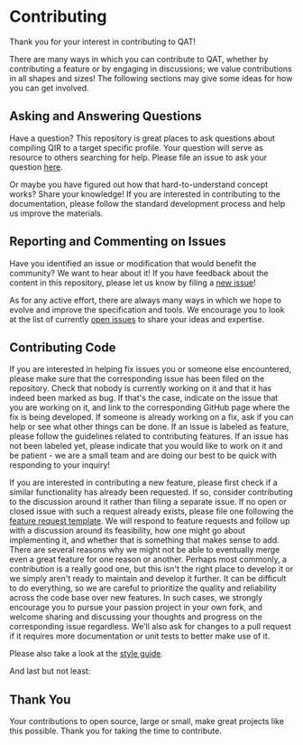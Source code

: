 # Contributing

Thank you for your interest in contributing to QAT!

There are many ways in which you can contribute to QAT, whether by contributing
a feature or by engaging in discussions; we value contributions in all shapes
and sizes! The following sections may give some ideas for how you can get
involved.

## Asking and Answering Questions

Have a question? This repository is great places to ask questions about
compiling QIR to a target specific profile. Your question will serve as resource
to others searching for help. Please file an issue to ask your question
[here](https://github.com/qir-alliance/qat/issues/new).

Or maybe you have figured out how that hard-to-understand concept works? Share
your knowledge! If you are interested in contributing to the documentation,
please follow the standard development process and help us improve the
materials.

## Reporting and Commenting on Issues

Have you identified an issue or modification that would benefit the community?
We want to hear about it! If you have feedback about the content in this
repository, please let us know by filing a
[new issue](https://github.com/qir-alliance/qat/issues/new)!

As for any active effort, there are always many ways in which we hope to evolve
and improve the specification and tools. We encourage you to look at the list of
currently [open issues](https://github.com/qir-alliance/qat/issues) to share
your ideas and expertise.

## Contributing Code

If you are interested in helping fix issues you or someone else encountered,
please make sure that the corresponding issue has been filed on the repository.
Check that nobody is currently working on it and that it has indeed been marked
as bug. If that's the case, indicate on the issue that you are working on it,
and link to the corresponding GitHub page where the fix is being developed. If
someone is already working on a fix, ask if you can help or see what other
things can be done. If an issue is labeled as feature, please follow the
guidelines related to contributing features. If an issue has not been labeled
yet, please indicate that you would like to work on it and be patient - we are a
small team and are doing our best to be quick with responding to your inquiry!

If you are interested in contributing a new feature, please first check if a
similar functionality has already been requested. If so, consider contributing
to the discussion around it rather than filing a separate issue. If no open or
closed issue with such a request already exists, please file one following the
[feature request template](https://github.com/qir-alliance/qat/issues/new?assignees=&labels=feature&template=feature_request.md&title=).
We will respond to feature requests and follow up with a discussion around its
feasibility, how one might go about implementing it, and whether that is
something that makes sense to add. There are several reasons why we might not be
able to eventually merge even a great feature for one reason or another. Perhaps
most commonly, a contribution is a really good one, but this isn't the right
place to develop it or we simply aren't ready to maintain and develop it
further. It can be difficult to do everything, so we are careful to prioritize
the quality and reliability across the code base over new features. In such
cases, we strongly encourage you to pursue your passion project in your own
fork, and welcome sharing and discussing your thoughts and progress on the
corresponding issue regardless. We'll also ask for changes to a pull request if
it requires more documentation or unit tests to better make use of it.

Please also take a look at the [style guide](styleguide.md).

And last but not least:

## Thank You

Your contributions to open source, large or small, make great projects like this
possible. Thank you for taking the time to contribute.
